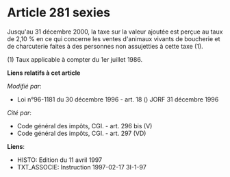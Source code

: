 # Article 281 sexies

Jusqu'au 31 décembre 2000, la taxe sur la valeur ajoutée est perçue au taux de 2,10 % en ce qui concerne les ventes d'animaux
vivants de boucherie et de charcuterie faites à des personnes non assujetties à cette taxe (1).

(1) Taux applicable à compter du 1er juillet 1986.

**Liens relatifs à cet article**

_Modifié par_:

  - Loi n°96-1181 du 30 décembre 1996 - art. 18 () JORF 31 décembre 1996

_Cité par_:

  - Code général des impôts, CGI. - art. 296 bis (V)
  - Code général des impôts, CGI. - art. 297 (VD)

**Liens**:

  - HISTO: Edition du 11 avril 1997
  - TXT_ASSOCIE: Instruction 1997-02-17 3I-1-97
